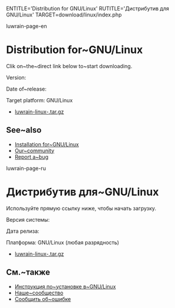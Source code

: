 
ENTITLE='Distribution for GNU/Linux'
RUTITLE='Дистрибутив для GNU/Linux'
TARGET=download/linux/index.php

luwrain-page-en

# Distribution for~GNU/Linux

Clik on~the~direct link below to~start  downloading.

Version: <?php echo lwr_version_linux();?>

Date of~release: <?php echo lwr_release_date_linux_en();?>

Target platform: GNU/Linux

* <a href="http://download.luwrain.org/binary/<?php echo lwr_version_linux();?>/linux/luwrain-linux-<?php echo lwr_version_linux();?>.tar.gz">luwrain-linux-<?php echo lwr_version_linux();?>.tar.gz</a>

## See~also

* [Installation for~GNU/Linux](local:/doc/user/installation/linux/)
* [Our~community](local:/community/)
* [Report a~bug](local:/community/bugs/)

luwrain-page-ru


# Дистрибутив для~GNU/Linux

Используйте прямую ссылку ниже, чтобы начать загрузку.

Версия системы: <?php echo lwr_version_linux();?>

Дата релиза: <?php echo lwr_release_date_linux_ru();?>

Платформа: GNU/Linux (любая разрядность)

* <a href="http://download.luwrain.org/binary/<?php echo lwr_version_linux();?>/linux/luwrain-linux-<?php echo lwr_version_linux();?>.tar.gz">luwrain-linux-<?php echo lwr_version_linux();?>.tar.gz</a> 

## См.~также

* [Инструкция по~установке в~GNU/Linux](local:/doc/user/installation/linux/)
* [Наше~сообщество](local:/community/)
* [Сообщить об~ошибке](local:/community/bugs/)


